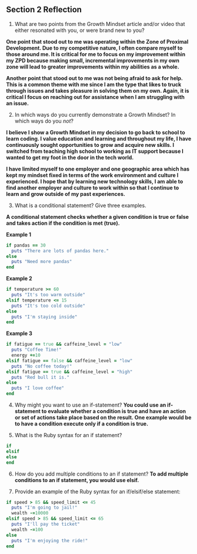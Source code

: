 ## Section 2 Reflection

1. What are two points from the Growth Mindset article and/or video that either resonated with you, or were brand new to you?

**One point that stood out to me was operating within the Zone of Proximal Development.  Due to my competitive nature, I often compare myself to those around me.  It is critical for me to focus on my improvement within my ZPD because making small, incremental improvements in my own zone will lead to greater improvements within my abilities as a whole.**

**Another point that stood out to me was not being afraid to ask for help.  This is a common theme with me since I am the type that likes to truck through issues and takes pleasure in solving them on my own. Again, it is critical I focus on reaching out for assistance when I am struggling with an issue.**


2. In which ways do you currently demonstrate a Growth Mindset? In which ways do you _not_?

**I believe I show a Growth Mindset in my decision to go back to school to learn coding.  I value education and learning and throughout my life, I have continuously sought opportunities to grow and acquire new skills.  I switched from teaching high school to working as IT support because I wanted to get my foot in the door in the tech world.**

**I have limited myself to one employer and one geographic area which has kept my mindset fixed in terms of the work environment and culture I experienced.  I hope that by learning new technology skills, I am able to find another employer and culture to work within so that I continue to learn and grow outside of my past experiences.**


3. What is a conditional statement? Give three examples.

**A conditional statement checks whether a given condition is true or false and takes action if the condition is met (true).**

**Example 1**
```ruby
if pandas == 30
  puts "There are lots of pandas here."
else
  puts "Need more pandas"
end
```
**Example 2**
```ruby
if temperature >= 60
  puts "It's too warm outside"
elsif temperature <= 15
  puts "It's too cold outside"
else
  puts "I'm staying inside"
end
```

**Example 3**
```ruby
if fatigue == true && caffeine_level = "low"
  puts "Coffee Time!"
  energy +=10
elsif fatigue == false && caffeine_level = "low"
  puts "No coffee today!"
elsif fatigue == true && caffeine_level = "high"
  puts "Red bull it is."
else
  puts "I love coffee"
end
```


4. Why might you want to use an if-statement?
**You could use an if-statement to evaluate whether a condition is true and have an action or set of actions take place based on the result.  One example would be to have a condition execute only if a condition is true.**

5. What is the Ruby syntax for an if statement?
```ruby
if
elsif
else  
end
```

6. How do you add multiple conditions to an if statement?
**To add multiple conditions to an if statement, you would use elsif.**

7. Provide an example of the Ruby syntax for an if/elsif/else statement:
```ruby
if speed > 85 && speed_limit <= 45
  puts "I'm going to jail!"
  wealth -=10000
elsif speed > 85 && speed_limit <= 65
  puts "I'll pay the ticket"
  wealth -=100
else
  puts "I'm enjoying the ride!"
end
```

